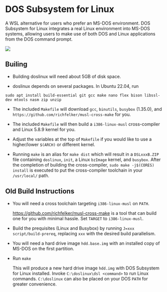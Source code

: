 # DOS Subsystem for Linux

A WSL alternative for users who prefer an MS-DOS environment. DOS Subsystem for Linux integrates a real Linux environment into MS-DOS systems, allowing users to make use of both DOS and Linux applications from the DOS command prompt.

![](https://user-images.githubusercontent.com/179065/178898715-7e30135c-7afd-4f37-83cc-cf49a4d46d79.gif)

## Builing
* Building doslinux will need about 5GB of disk space.

* doslinux depends on several packages.  In Ubuntu 22.04, run

`sudo apt install build-essential git gcc make nano flex bison libssl-dev mtools nasm zip unzip`

* The included `Makefile` will download `gcc`, `binutils`, `busybox` (1.35.0), and `https://github.com/richfelker/musl-cross-make` for you.

* The included `Makefile` will then build a `i386-linux-musl` cross-compiler and Linux 5.8.9 kernel for you.

* Adjust the variables at the top of `Makefile` if you would like to use a higher/lower `$(ARCH)` or different kernel.

* Running `make` is an alias for `make dist` which will result in a `DSLxxxB.ZIP` file containing `doslinux`, `init`, a Linux `bzImage` kernel, and `busybox`.  After the completion of building the cross-compiler, `sudo make -j$(CORES) install` is executed to put the cross-compiler toolchain in your `/usr/local/` path.

## Old Build Instructions

* You will need a cross toolchain targeting `i386-linux-musl` on `PATH`.

  https://github.com/richfelker/musl-cross-make is a tool that can build one for you with minimal hassle. Set `TARGET` to `i386-linux-musl`.

* Build the prequisites (Linux and Busybox) by running `J=xxx script/build-prereq`, replacing `xxx` with the desired build parallelism.

* You will need a hard drive image `hdd.base.img` with an installed copy of MS-DOS on the first partition.

* Run `make`

  This will produce a new hard drive image `hdd.img` with DOS Subsystem for Linux installed. Invoke `C:\doslinux\dsl <command>` to run Linux commands. `C:\doslinux` can also be placed on your DOS `PATH` for greater convenience.

